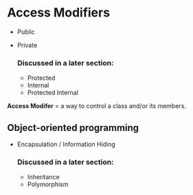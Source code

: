 # Access Modifiers

* Public
* Private

    
    ### Discussed in a later section:
    * Protected
    * Internal
    * Protected Internal

**Access Modifer** = a way to control a class and/or its members.


## Object-oriented programming
* Encapsulation / Information Hiding
    ### Discussed in a later section:
    * Inheritance
    * Polymorphism